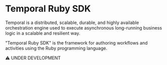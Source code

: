 # Temporal Ruby SDK

Temporal is a distributed, scalable, durable, and highly available orchestration engine used to
execute asynchronous long-running business logic in a scalable and resilient way.

"Temporal Ruby SDK" is the framework for authoring workflows and activities using the Ruby
programming language.

⚠️ UNDER DEVELOPMENT

